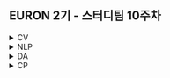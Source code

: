 ## EURON 2기 - 스터디팀 10주차
<details>
<summary>CV</summary>
<div markdown="1">       

<br />
  
| 주차 | 내용             | 발표자                               | 발표자료 |
| ---- | ---------------- | ------------------------------------ | -------- |
| 10   | cs231n 10주차    | 최지우, 민소연                | [📚]()    |

<br />

## Requirements

❗️Local Environment (Jupyter Notebook) 가 아닌  `Google Colab` 을 이용해주세요. ( 미리 설치하실 것은 따로 없으며, Assignment 절차를 따라주시면 됩니다. )

<img width="848" alt="Screenshot 2021-03-21 at 19 53 57" src="https://user-images.githubusercontent.com/49134038/111903237-9086c680-8a84-11eb-8652-19a7668d106a.png">

<br />



## Assignment
💥 **Submission**

* https://cs231n.github.io/assignments2021/assignment3/ 의 `Q1: Image Captioning with Vanilla RNNs (30 points)`와 `Extra Credit: Image Captioning with LSTMs (5 points)` 을 완료해주세요.
* Extra Credit : `Q2: Image Captioning with Transformers (20 points)`

<br />



## Submission

> 명시된 파일을 구글 드라이브에서 다운받아 해당 `Week_10`  branch에 업로드하신 후 `pull request` 를 진행해주세요.
<br />



1. `RNN_Captioning.ipynb`을 완료하신 후, `.py` 파일로 변환해서 제출해주세요. (모든 cell을 하나의 py 파일에 합쳐주세요)
  - `rnn.py`, `rnn_layers.py` 
2. `LSTM_Captioning.ipynb`을 완료하신 후, `.py` 파일로 변환해서 제출해주세요. (모든 cell을 하나의 py 파일에 합쳐주세요)
  - `rnn_layers.py`
  
</div>
</details>

<details>
<summary>NLP</summary>
<div markdown="1">       


| 주차 | 내용             | 발표자                               | 발표자료 |
| ---- | ---------------- | ------------------------------------ | -------- |
| 10    | cs224n 10주차     | 김소민,황채원               | [📚]()    |

## Assignment
  
### 📍 예습과제(~5/9)
  
1️⃣ CS224N 8강을 수강하고, 요약 및 정리한 내용을 깃허브에 업로드

2️⃣ (선택) 질문 사항이나 공유하고 싶은 내용 깃허브 issue에 추가
- 과제 제출 방법
    - 레포: (origin) Ewha-Euron/2022-1-Euron-NLP
    - issue 추가
        - 제목: [10주차] 질문 있습니다/~ 내용 공유합니다.
        - label:
            - 강의 내용 중 이해가 잘 되지 않는 부분 `question`
            - 강의에는 없지만 추가로 궁금한 사항 `question`
            - 강의에는 없지만 추가로 공유하고 싶은 내용 `share`

### 예습과제 제출 방법
  
> 해당 파일을 `master` branch에 업로드하신 후 해당 `master`  branch에서  `pull request` 를 진행해주세요.
  
- 과제 제출 방법
    - 레포: (origin) username/2022-1-Euron-Study-Assignments
    - 브랜치: `master`
    - 해당 주차 브랜치에 과제 업로드하고 Pull Request, 이때 label은 `예습과제`
  
### 📍 복습과제(~5/9)

1️⃣  아래 구글 드라이브에서 ipynb 파일을 다운받아 필사 과제를 진행해주시면 됩니다. 
  
  - [7주차 LSTM Model 및 GRU Model 실습](https://colab.research.google.com/drive/1A2svjo_FrXgiLCmOOpsSWXulkr_5NS_n?usp=sharing)

  
### 복습과제 제출 방법
  
> 해당 파일을 `Week_10` branch에 업로드하신 후 해당 `Week_10`  branch에서  `pull request` 를 진행해주세요.
  
- 과제 제출 방법
    - 레포: (origin) username/2022-1-Euron-Study-Assignments
    - 브랜치: `Week_10`
    - 해당 주차 브랜치에 과제 업로드하고 Pull Request, 이때 label은 `NLP` , `복습과제`
  

## Due
  
📍 **5월 9일**까지 제출합니다.   

</div>
</details>



<details>
<summary>DA</summary>
<div markdown="1">       

<br />  
  
| 주차 | 내용         | 발표자                       | 발표자료 |
| ---- | ------------ | ---------------------------- | -------- |
| 10    | 7장 군집화 | 이의진, 김예진, 오수진 | [📚]()    |


## **Assignment**

### **📍 예습과제 (~5/9)**


1️⃣ 파이썬 머신러닝 완벽 가이드 7장에 군집화 대한 스터디 내용을 자유롭게 구성하시어 ipynb/pdf 파일 형태로 제출 
  
  
**예습과제 제출 방법**

> 해당 파일을 `master` branch에 업로드하신 후 해당 `master` branch에서 pull request 를 진행해주세요.
>
  
- 과제 제출 방법
    - 레포: (origin) username/2022-1-Euron-Study-Assignments
    - 브랜치: `master`
    - 해당 주차 브랜치에 과제 업로드하고 Pull Request, 이때 label은 `DA` , `예습과제`
  
  
  
### **📍 복습과제 (~5/9)**
  

  1️⃣ [와인 품질 예측](https://www.kaggle.com/code/sonalisingh1411/analysis-pca-red-wine-quality-prediction-87) 노트북을 필사하여 ipynb/pdf 파일형태로 제출해주세요.
  
  
**복습과제 제출 방법**

> 해당 파일을 Assignment 레포지토리 `Week_10` branch에 업로드하신 후 해당 `Week_10` branch에서 pull request를 진행해주세요.
> 


  
### Due 

  
* Review
  - **5월 9일**까지 제출합니다.
  

</div>
</details>




<details>
<summary>CP</summary>
<div markdown="1">       

<br />  
  
| 주차 | 내용         | 발표자                       | 발표자료 |
| ---- | ------------ | ---------------------------- | -------- |
| 10    | [인공지능 비트 트레이더 경진대회 시즌3](https://dacon.io/competitions/official/235740/overview/description) |이수연, 이지혜 | [📚]()    |

💥 week10 에서는 금융 *시계열* 대회에 대하여 다룹니다.
  
## Assignment
### 📍 예습과제 (~5/12)

- 5월 12일 목요일 23:59 분까지

아래 두 솔루션을 **키포인트 위주로 분석** 및 **필요하다고 판단되시는 부분에 한해 부분 필사**를 진행해 주세요.
  

(1) **[ARIMA 모델, 2위](https://dacon.io/competitions/official/235740/codeshare/2813?page=1&dtype=recent)**

💡 Keypoint: ARIMA model

(2) **[Prophet 모델, 3위](https://dacon.io/competitions/official/235740/codeshare/2812?page=2&dtype=recent)**

💡 Keypoint: Prophet model
  
(3) **[ARMIA+Prophet 모델, 2위](https://dacon.io/competitions/official/235740/codeshare/2473?page=3&dtype=recent%27)**
  
(4) **[Comparing Prophet and Deep Learning to ARIMA in Forecasting Wholesale Food Prices](https://www.mdpi.com/2571-9394/3/3/40/htm)**
 혹시 시간이 되신다면 추가적으로 읽어주세요. 위 노트북에서 사용한 ARIMA, Prophet 모델과 NN의 예측성능을 비교한 논문입니다.
  
</div>
</details>
